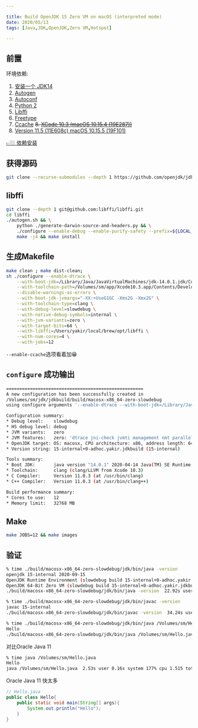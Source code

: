 ```yaml
---

title: Build OpenJDK 15 Zero VM on macOS (interpreted mode)
date: 2020/05/13
tags: [Java,JDK,OpenJDK,Zero VM,Hotspot]

---
```


## 前置

环境依赖:  

1. [安装一个 JDK14](http://www.oracle.com/technetwork/java/javase/downloads/index.html)
2. [Autogen](http://www.gnu.org/software/autogen)
2. [Autoconf](http://www.gnu.org/software/autoconf)
3. [Python 2](https://www.python.org/)
5. [Libffi](https://github.com/libffi/libffi)
6. [Freetype](https://www.freetype.org)
7. [Ccache](https://ccache.samba.org)
~~8. [XCode 10.3 (macOS 10.15.4 (19E287))](https://developer.apple.com/download/more/)~~
8. [Version 11.5 (11E608c) macOS 10.15.5 (19F101)](https://developer.apple.com/download/more/)

[👉🏼 依赖安装](https://github.com/yakirChen/macOS-libs/blob/master/build.md)

## 获得源码

```bash
git clone --recurse-submodules --depth 1 https://github.com/openjdk/jdk.git
```

## libffi
```bash
git clone --depth 1 git@github.com:libffi/libffi.git
cd libffi
./autogen.sh && \
    python ./generate-darwin-source-and-headers.py && \
    ./configure --enable-debug --enable-purify-safety --prefix=${LOCAL_DIR} && \
    make -j4 && make install
```

## 生成Makefile
```bash
make clean ; make dist-clean;
sh ./configure --enable-dtrace \
    --with-boot-jdk=/Library/Java/JavaVirtualMachines/jdk-14.0.1.jdk/Contents/Home/ \
    --with-toolchain-path=/Volumes/sm/app/Xcode10.3.app/Contents/Developer/usr/bin \
    --disable-warnings-as-errors \
    --with-boot-jdk-jvmargs="-XX:+UseG1GC -Xms2G -Xmx2G" \
    --with-toolchain-type=clang \
    --with-debug-level=slowdebug \
    --with-native-debug-symbols=internal \
    --with-jvm-variants=zero \
    --with-target-bits=64 \
    --with-libffi=/Users/yakir/local/brew/opt/libffi \
    --with-num-cores=4 \
    --with-jobs=12
```
`--enable-ccache`选项看着加😁

## `configure` 成功输出
```bash
====================================================
A new configuration has been successfully created in
/Volumes/sm/jdk/jdkbuild/build/macosx-x86_64-zero-slowdebug
using configure arguments '--enable-dtrace --with-boot-jdk=/Library/Java/JavaVirtualMachines/jdk-14.0.1.jdk/Contents/Home/ --with-toolchain-path=/Volumes/sm/app/Xcode10.3.app/Contents/Developer/usr/bin --disable-warnings-as-errors --with-boot-jdk-jvmargs='-XX:+UseG1GC -Xms2G -Xmx2G' --with-toolchain-type=clang --with-debug-level=slowdebug --with-native-debug-symbols=internal --with-jvm-variants=zero --with-target-bits=64 --with-libffi=/Users/yakir/local/brew/opt/libffi --with-num-cores=4 --with-jobs=12'.

Configuration summary:
* Debug level:    slowdebug
* HS debug level: debug
* JVM variants:   zero
* JVM features:   zero: 'dtrace jni-check jvmti management nmt parallelgc serialgc services vm-structs zero' 
* OpenJDK target: OS: macosx, CPU architecture: x86, address length: 64
* Version string: 15-internal+0-adhoc.yakir.jdkbuild (15-internal)

Tools summary:
* Boot JDK:       java version "14.0.1" 2020-04-14 Java(TM) SE Runtime Environment (build 14.0.1+7) Java HotSpot(TM) 64-Bit Server VM (build 14.0.1+7, mixed mode, sharing)  (at /Library/Java/JavaVirtualMachines/jdk-14.0.1.jdk/Contents/Home)
* Toolchain:      clang (clang/LLVM from Xcode 10.3)
* C Compiler:     Version 11.0.3 (at /usr/bin/clang)
* C++ Compiler:   Version 11.0.3 (at /usr/bin/clang++)

Build performance summary:
* Cores to use:   12
* Memory limit:   32768 MB
```

## Make
```bash
make JOBS=12 && make images
```


## 验证

```bash
% time ./build/macosx-x86_64-zero-slowdebug/jdk/bin/java -version
openjdk 15-internal 2020-09-15
OpenJDK Runtime Environment (slowdebug build 15-internal+0-adhoc.yakir.jdkbuild)
OpenJDK 64-Bit Zero VM (slowdebug build 15-internal+0-adhoc.yakir.jdkbuild, interpreted mode)
./build/macosx-x86_64-zero-slowdebug/jdk/bin/java -version  22.92s user 0.23s system 96% cpu 24.101 total
```

```bash
% time ./build/macosx-x86_64-zero-slowdebug/jdk/bin/javac -version
javac 15-internal
./build/macosx-x86_64-zero-slowdebug/jdk/bin/javac -version  34.24s user 0.60s system 83% cpu 41.767 total
```


```bash
% time ./build/macosx-x86_64-zero-slowdebug/jdk/bin/java /Volumes/sm/Hello.java
Hello
./build/macosx-x86_64-zero-slowdebug/jdk/bin/java /Volumes/sm/Hello.java  95.43s user 1.85s system 99% cpu 1:37.91 total
```

对比Oracle Java 11
```bash
% time java /Volumes/sm/Hello.java
Hello
java /Volumes/sm/Hello.java  2.53s user 0.16s system 177% cpu 1.515 total
```

Oracle Java 11 快太多


```java
// Hello.java
public class Hello{
    public static void main(String[] args){
        System.out.println("Hello");
    }
}
```
